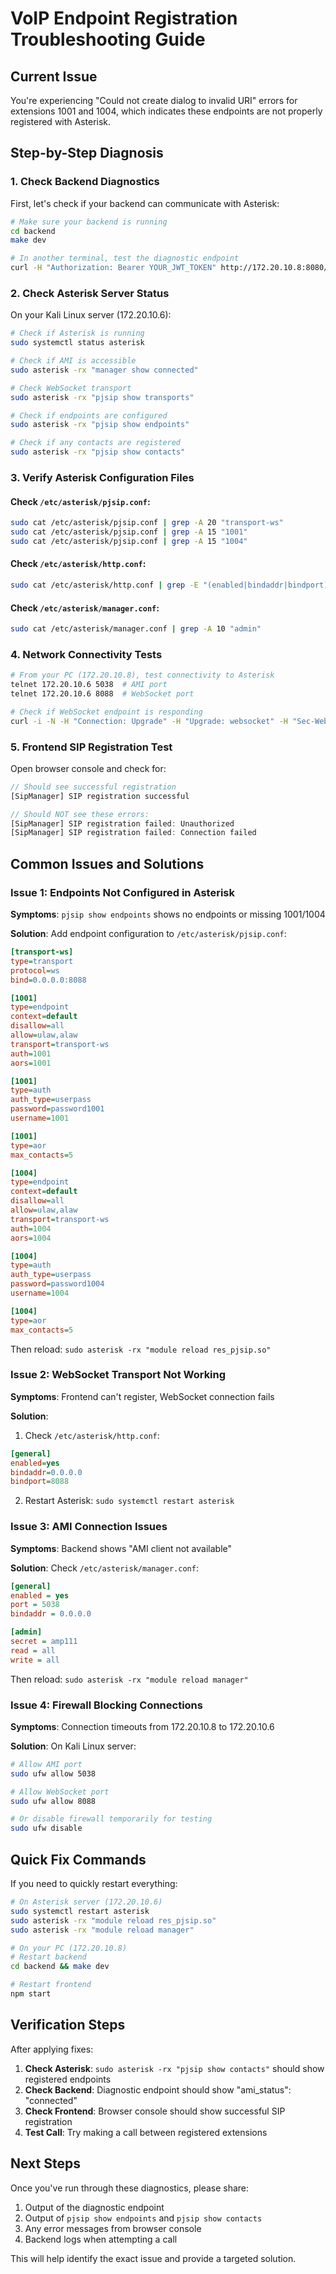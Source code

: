 # VoIP Endpoint Registration Troubleshooting Guide

## Current Issue
You're experiencing "Could not create dialog to invalid URI" errors for extensions 1001 and 1004, which indicates these endpoints are not properly registered with Asterisk.

## Step-by-Step Diagnosis

### 1. Check Backend Diagnostics
First, let's check if your backend can communicate with Asterisk:

```bash
# Make sure your backend is running
cd backend
make dev

# In another terminal, test the diagnostic endpoint
curl -H "Authorization: Bearer YOUR_JWT_TOKEN" http://172.20.10.8:8080/protected/diagnostics
```

### 2. Check Asterisk Server Status
On your Kali Linux server (172.20.10.6):

```bash
# Check if Asterisk is running
sudo systemctl status asterisk

# Check if AMI is accessible
sudo asterisk -rx "manager show connected"

# Check WebSocket transport
sudo asterisk -rx "pjsip show transports"

# Check if endpoints are configured
sudo asterisk -rx "pjsip show endpoints"

# Check if any contacts are registered
sudo asterisk -rx "pjsip show contacts"
```

### 3. Verify Asterisk Configuration Files

#### Check `/etc/asterisk/pjsip.conf`:
```bash
sudo cat /etc/asterisk/pjsip.conf | grep -A 20 "transport-ws"
sudo cat /etc/asterisk/pjsip.conf | grep -A 15 "1001"
sudo cat /etc/asterisk/pjsip.conf | grep -A 15 "1004"
```

#### Check `/etc/asterisk/http.conf`:
```bash
sudo cat /etc/asterisk/http.conf | grep -E "(enabled|bindaddr|bindport)"
```

#### Check `/etc/asterisk/manager.conf`:
```bash
sudo cat /etc/asterisk/manager.conf | grep -A 10 "admin"
```

### 4. Network Connectivity Tests

```bash
# From your PC (172.20.10.8), test connectivity to Asterisk
telnet 172.20.10.6 5038  # AMI port
telnet 172.20.10.6 8088  # WebSocket port

# Check if WebSocket endpoint is responding
curl -i -N -H "Connection: Upgrade" -H "Upgrade: websocket" -H "Sec-WebSocket-Version: 13" -H "Sec-WebSocket-Key: test" http://172.20.10.6:8088/ws
```

### 5. Frontend SIP Registration Test

Open browser console and check for:
```javascript
// Should see successful registration
[SipManager] SIP registration successful

// Should NOT see these errors:
[SipManager] SIP registration failed: Unauthorized
[SipManager] SIP registration failed: Connection failed
```

## Common Issues and Solutions

### Issue 1: Endpoints Not Configured in Asterisk
**Symptoms**: `pjsip show endpoints` shows no endpoints or missing 1001/1004

**Solution**: Add endpoint configuration to `/etc/asterisk/pjsip.conf`:
```ini
[transport-ws]
type=transport
protocol=ws
bind=0.0.0.0:8088

[1001]
type=endpoint
context=default
disallow=all
allow=ulaw,alaw
transport=transport-ws
auth=1001
aors=1001

[1001]
type=auth
auth_type=userpass
password=password1001
username=1001

[1001]
type=aor
max_contacts=5

[1004]
type=endpoint
context=default
disallow=all
allow=ulaw,alaw
transport=transport-ws
auth=1004
aors=1004

[1004]
type=auth
auth_type=userpass
password=password1004
username=1004

[1004]
type=aor
max_contacts=5
```

Then reload: `sudo asterisk -rx "module reload res_pjsip.so"`

### Issue 2: WebSocket Transport Not Working
**Symptoms**: Frontend can't register, WebSocket connection fails

**Solution**: 
1. Check `/etc/asterisk/http.conf`:
```ini
[general]
enabled=yes
bindaddr=0.0.0.0
bindport=8088
```

2. Restart Asterisk: `sudo systemctl restart asterisk`

### Issue 3: AMI Connection Issues
**Symptoms**: Backend shows "AMI client not available"

**Solution**: Check `/etc/asterisk/manager.conf`:
```ini
[general]
enabled = yes
port = 5038
bindaddr = 0.0.0.0

[admin]
secret = amp111
read = all
write = all
```

Then reload: `sudo asterisk -rx "module reload manager"`

### Issue 4: Firewall Blocking Connections
**Symptoms**: Connection timeouts from 172.20.10.8 to 172.20.10.6

**Solution**: On Kali Linux server:
```bash
# Allow AMI port
sudo ufw allow 5038

# Allow WebSocket port  
sudo ufw allow 8088

# Or disable firewall temporarily for testing
sudo ufw disable
```

## Quick Fix Commands

If you need to quickly restart everything:

```bash
# On Asterisk server (172.20.10.6)
sudo systemctl restart asterisk
sudo asterisk -rx "module reload res_pjsip.so"
sudo asterisk -rx "module reload manager"

# On your PC (172.20.10.8)
# Restart backend
cd backend && make dev

# Restart frontend
npm start
```

## Verification Steps

After applying fixes:

1. **Check Asterisk**: `sudo asterisk -rx "pjsip show contacts"` should show registered endpoints
2. **Check Backend**: Diagnostic endpoint should show "ami_status": "connected"
3. **Check Frontend**: Browser console should show successful SIP registration
4. **Test Call**: Try making a call between registered extensions

## Next Steps

Once you've run through these diagnostics, please share:
1. Output of the diagnostic endpoint
2. Output of `pjsip show endpoints` and `pjsip show contacts`
3. Any error messages from browser console
4. Backend logs when attempting a call

This will help identify the exact issue and provide a targeted solution.
